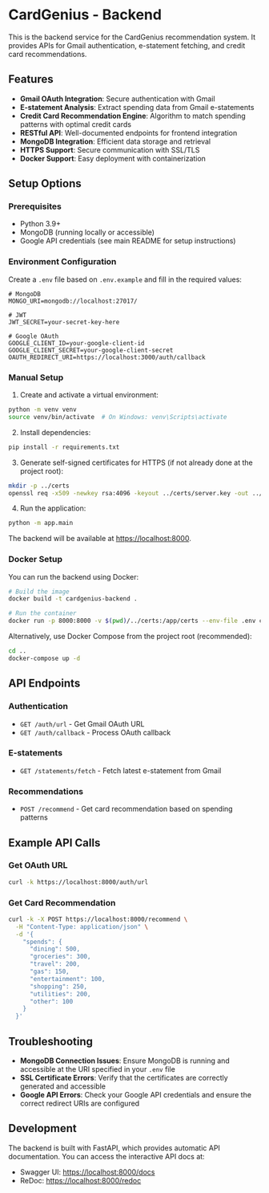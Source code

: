 # CardGenius - Backend

This is the backend service for the CardGenius recommendation system. It provides APIs for Gmail authentication, e-statement fetching, and credit card recommendations.

## Features

- **Gmail OAuth Integration**: Secure authentication with Gmail
- **E-statement Analysis**: Extract spending data from Gmail e-statements
- **Credit Card Recommendation Engine**: Algorithm to match spending patterns with optimal credit cards
- **RESTful API**: Well-documented endpoints for frontend integration
- **MongoDB Integration**: Efficient data storage and retrieval
- **HTTPS Support**: Secure communication with SSL/TLS
- **Docker Support**: Easy deployment with containerization

## Setup Options

### Prerequisites

- Python 3.9+
- MongoDB (running locally or accessible)
- Google API credentials (see main README for setup instructions)

### Environment Configuration

Create a `.env` file based on `.env.example` and fill in the required values:

```
# MongoDB
MONGO_URI=mongodb://localhost:27017/

# JWT
JWT_SECRET=your-secret-key-here

# Google OAuth
GOOGLE_CLIENT_ID=your-google-client-id
GOOGLE_CLIENT_SECRET=your-google-client-secret
OAUTH_REDIRECT_URI=https://localhost:3000/auth/callback
```

### Manual Setup

1. Create and activate a virtual environment:

```bash
python -m venv venv
source venv/bin/activate  # On Windows: venv\Scripts\activate
```

2. Install dependencies:

```bash
pip install -r requirements.txt
```

3. Generate self-signed certificates for HTTPS (if not already done at the project root):

```bash
mkdir -p ../certs
openssl req -x509 -newkey rsa:4096 -keyout ../certs/server.key -out ../certs/server.crt -days 365 -nodes -subj "/CN=localhost"
```

4. Run the application:

```bash
python -m app.main
```

The backend will be available at [https://localhost:8000](https://localhost:8000).

### Docker Setup

You can run the backend using Docker:

```bash
# Build the image
docker build -t cardgenius-backend .

# Run the container
docker run -p 8000:8000 -v $(pwd)/../certs:/app/certs --env-file .env cardgenius-backend
```

Alternatively, use Docker Compose from the project root (recommended):

```bash
cd ..
docker-compose up -d
```

## API Endpoints

### Authentication

- `GET /auth/url` - Get Gmail OAuth URL
- `GET /auth/callback` - Process OAuth callback

### E-statements

- `GET /statements/fetch` - Fetch latest e-statement from Gmail

### Recommendations

- `POST /recommend` - Get card recommendation based on spending patterns

## Example API Calls

### Get OAuth URL

```bash
curl -k https://localhost:8000/auth/url
```

### Get Card Recommendation

```bash
curl -k -X POST https://localhost:8000/recommend \
  -H "Content-Type: application/json" \
  -d '{
    "spends": {
      "dining": 500,
      "groceries": 300,
      "travel": 200,
      "gas": 150,
      "entertainment": 100,
      "shopping": 250,
      "utilities": 200,
      "other": 100
    }
  }'
```

## Troubleshooting

- **MongoDB Connection Issues**: Ensure MongoDB is running and accessible at the URI specified in your `.env` file
- **SSL Certificate Errors**: Verify that the certificates are correctly generated and accessible
- **Google API Errors**: Check your Google API credentials and ensure the correct redirect URIs are configured

## Development

The backend is built with FastAPI, which provides automatic API documentation. You can access the interactive API docs at:

- Swagger UI: [https://localhost:8000/docs](https://localhost:8000/docs)
- ReDoc: [https://localhost:8000/redoc](https://localhost:8000/redoc)
